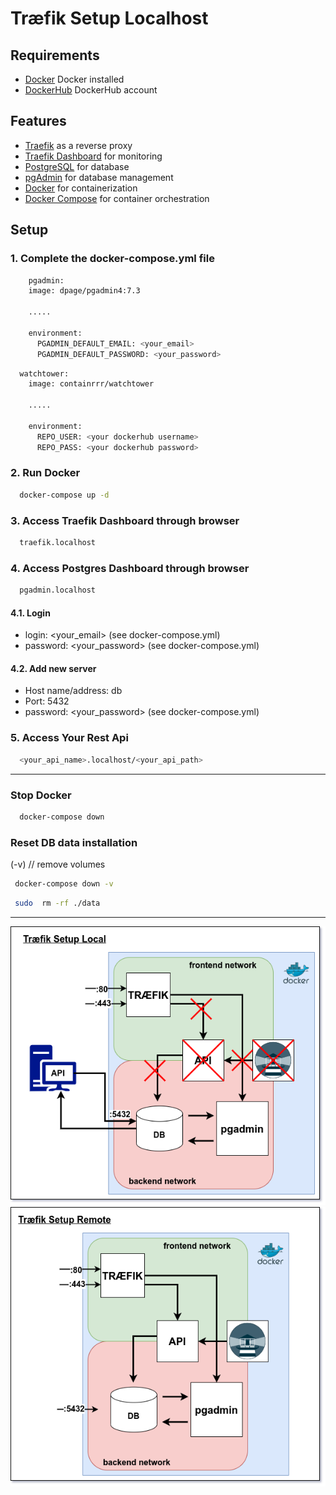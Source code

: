 # Træfik Setup Localhost


## Requirements

- [Docker](https://docs.docker.com/get-docker/) Docker installed
- [DockerHub](https://hub.docker.com/search?q=) DockerHub account

## Features

- [Traefik](https://traefik.io/) as a reverse proxy
- [Traefik Dashboard](https://docs.traefik.io/operations/dashboard/) for monitoring
- [PostgreSQL](https://www.postgresql.org/) for database
- [pgAdmin](https://www.pgadmin.org/) for database management
- [Docker](https://www.docker.com/) for containerization
- [Docker Compose](https://docs.docker.com/compose/) for container orchestration

## Setup

### 1. Complete the docker-compose.yml file

```bash
    pgadmin:
    image: dpage/pgadmin4:7.3
    
    .....
    
    environment:
      PGADMIN_DEFAULT_EMAIL: <your_email>
      PGADMIN_DEFAULT_PASSWORD: <your_password>
```

```bash
  watchtower:
    image: containrrr/watchtower

    .....
    
    environment:
      REPO_USER: <your dockerhub username>
      REPO_PASS: <your dockerhub password>
```

### 2. Run Docker

```bash
  docker-compose up -d
```

### 3. Access Traefik Dashboard through browser

```bash
  traefik.localhost
```

### 4. Access Postgres Dashboard through browser

```bash
  pgadmin.localhost
```
#### 4.1. Login
- login: <your_email> (see docker-compose.yml)
- password: <your_password> (see docker-compose.yml)

#### 4.2. Add new server
- Host name/address: db
- Port: 5432
- password: <your_password> (see docker-compose.yml)

### 5. Access Your Rest Api

```bash
  <your_api_name>.localhost/<your_api_path>
```

*** 

###  Stop Docker

```bash
  docker-compose down
```

### Reset DB data installation

(-v) // remove volumes
```bash
 docker-compose down -v 
```

```bash
 sudo  rm -rf ./data
```

***

<img src="./utility/3sem-setup-local.drawio.png" alt="3 semester local environment setup">
<img src="./utility/3sem-setup-remote.drawio.png" alt="3 semester local environment setup">
